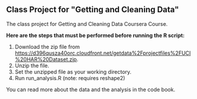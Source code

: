 ## Class Project for "Getting and Cleaning Data"

The class project for Getting and Cleaning Data Coursera Course.  

**Here are the steps that must be performed before running the R script:**

1. Download the zip file from https://d396qusza40orc.cloudfront.net/getdata%2Fprojectfiles%2FUCI%20HAR%20Dataset.zip.
2. Unzip the file.
3. Set the unzipped file as your working directory.
4. Run run_analysis.R (note: requires reshape2)

You can read more about the data and the analysis in the code book.
